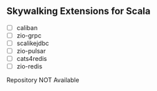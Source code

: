 Skywalking Extensions for Scala
---

- [ ] caliban
- [ ] zio-grpc
- [ ] scalikejdbc
- [ ] zio-pulsar
- [ ] cats4redis
- [ ] zio-redis

Repository NOT Available
